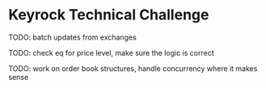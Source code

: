 # Keyrock Technical Challenge

TODO: batch updates from exchanges

TODO: check eq for price level, make sure the logic is correct

TODO: work on order book structures, handle concurrency where it makes sense